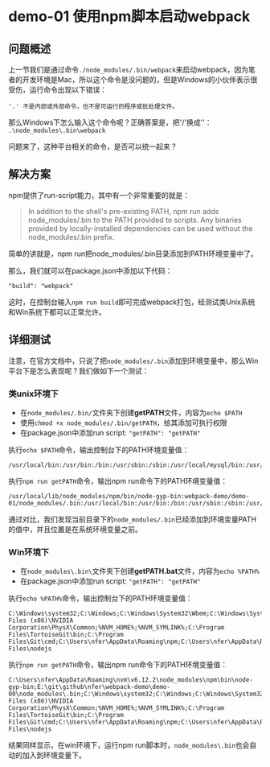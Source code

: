 # demo-01 使用npm脚本启动webpack

## 问题概述
上一节我们是通过命令`./node_modules/.bin/webpack`来启动webpack，因为笔者的开发环境是Mac，所以这个命令是没问题的，但是Windows的小伙伴表示很受伤，运行命令出现以下错误：

```
'.' 不是内部或外部命令，也不是可运行的程序或批处理文件。
```

那么Windows下怎么输入这个命令呢？正确答案是，把'/'换成'\'： `.\node_modules\.bin\webpack`

问题来了，这种平台相关的命令，是否可以统一起来？

## 解决方案

npm提供了run-script能力，其中有一个非常重要的就是：
> In addition to the shell's pre-existing PATH, npm run adds node_modules/.bin to the PATH provided to scripts. Any binaries provided by locally-installed dependencies can be used without the node_modules/.bin prefix. 

简单的讲就是，npm run把node_modules/.bin目录添加到PATH环境变量中了。

那么，我们就可以在package.json中添加以下代码：

```
"build": "webpack"
```

这时，在控制台输入`npm run build`即可完成webpack打包，经测试类Unix系统和Win系统下都可以正常允许。

## 详细测试
注意，在官方文档中，只说了把`node_modules/.bin`添加到环境变量中，那么Win平台下是怎么表现呢？我们做如下一个测试：

### 类unix环境下
 - 在`node_modules/.bin/`文件夹下创建**getPATH**文件，内容为`echo $PATH`
 - 使用`chmod +x node_modules/.bin/getPATH`，给其添加可执行权限
 - 在package.json中添加run script: `"getPATH": "getPATH"`

执行`echo $PATH`命令，输出控制台下的PATH环境变量值：

```
/usr/local/bin:/usr/bin:/bin:/usr/sbin:/sbin:/usr/local/mysql/bin:/usr/local/mysql/bin
```

执行`npm run getPATH`命令，输出npm run命令下的PATH环境变量值：

```
/usr/local/lib/node_modules/npm/bin/node-gyp-bin:webpack-demo/demo-01/node_modules/.bin:/usr/local/bin:/usr/bin:/bin:/usr/sbin:/sbin:/usr/local/mysql/bin:/usr/local/mysql/bin
```

通过对比，我们发现当前目录下的`node_modules/.bin`已经添加到环境变量PATH的值中，并且位置是在系统环境变量之前。

### Win环境下
 - 在`node_modules\.bin\`文件夹下创建**getPATH.bat**文件，内容为`echo %PATH%`
 - 在package.json中添加run script: `"getPATH": "getPATH"`

执行`echo %PATH%`命令，输出控制台下的PATH环境变量值：

```
C:\Windows\system32;C:\Windows;C:\Windows\System32\Wbem;C:\Windows\System32\WindowsPowerShell\v1.0\;C:\Program Files (x86)\NVIDIA Corporation\PhysX\Common;%NVM_HOME%;%NVM_SYMLINK%;C:\Program Files\TortoiseGit\bin;C:\Program Files\Git\cmd;C:\Users\nfer\AppData\Roaming\npm;C:\Users\nfer\AppData\Roaming\nvm;C:\Program Files\nodejs
```

执行`npm run getPATH`命令，输出npm run命令下的PATH环境变量值：

```
C:\Users\nfer\AppData\Roaming\nvm\v6.12.2\node_modules\npm\bin\node-gyp-bin;E:\git\github\nfer\webpack-demo\demo-00\node_modules\.bin;C:\Windows\system32;C:\Windows;C:\Windows\System32\Wbem;C:\Windows\System32\WindowsPowerShell\v1.0\;C:\Program Files (x86)\NVIDIA Corporation\PhysX\Common;%NVM_HOME%;%NVM_SYMLINK%;C:\Program Files\TortoiseGit\bin;C:\Program Files\Git\cmd;C:\Users\nfer\AppData\Roaming\npm;C:\Users\nfer\AppData\Roaming\nvm;C:\Program Files\nodejs
```

结果同样显示，在win环境下，运行npm run脚本时，`node_modules\.bin`也会自动的加入到环境变量下。
